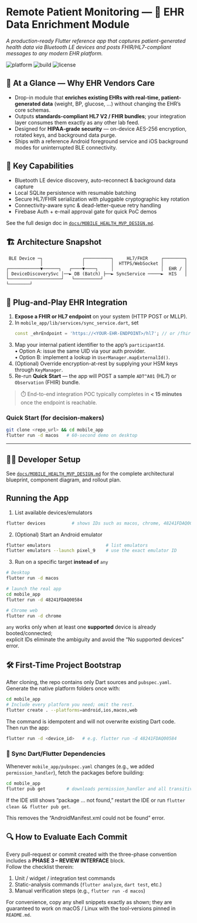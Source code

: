 # Remote Patient Monitoring — 🔗 EHR Data Enrichment Module
_A production-ready Flutter reference app that captures patient-generated health data via Bluetooth LE devices and posts FHIR/HL7-compliant messages to any modern EHR platform._

![platform](https://img.shields.io/badge/platform-ios%20%7C%20android%20%7C%20macos-green)
![build](https://github.com/<org>/<repo>/actions/workflows/ci.yml/badge.svg)
![license](https://img.shields.io/github/license/<org>/<repo>)

## 🤝 At a Glance — Why EHR Vendors Care
* Drop-in module that **enriches existing EHRs with real-time, patient-generated data** (weight, BP, glucose, …) without changing the EHR’s core schemas.  
* Outputs **standards-compliant HL7 V2 / FHIR bundles**; your integration layer consumes them exactly as any other lab feed.  
* Designed for **HIPAA-grade security** — on-device AES-256 encryption, rotated keys, and background data purge.  
* Ships with a reference Android foreground service and iOS background modes for uninterrupted BLE connectivity.

## 🚀 Key Capabilities
- Bluetooth LE device discovery, auto-reconnect & background data capture  
- Local SQLite persistence with resumable batching  
- Secure HL7/FHIR serialization with pluggable cryptographic key rotation  
- Connectivity-aware sync & dead-letter-queue retry handling  
- Firebase Auth + e-mail approval gate for quick PoC demos  

See the full design doc in [`docs/MOBILE_HEALTH_MVP_DESIGN.md`](docs/MOBILE_HEALTH_MVP_DESIGN.md).

## 🏗 Architecture Snapshot
```text
 BLE Device ─┐               ┌──────────┐     HL7/FHIR     ┌────────┐
             │               │          │  HTTPS/WebSocket │        │
┌────────────▼──────┐   ┌────▼────┐     │                  │  EHR / │
│ DeviceDiscoverySvc │──► DB (Batch) ├──► SyncService ─────►  HIS   │
└────────────────────┘   └──────────┘                        └────────┘
```

## 🏥 Plug-and-Play EHR Integration
<!--
  Neutral technical wording; highlights integration hooks without overt marketing.
-->
1. **Expose a FHIR or HL7 endpoint** on your system (HTTP POST or MLLP).
2. In `mobile_app/lib/services/sync_service.dart`, set  
   ```dart
   const _ehrEndpoint = 'https://<YOUR-EHR-ENDPOINT>/hl7'; // or /fhir
   ```
3. Map your internal patient identifier to the app’s `participantId`.  
   • Option A: issue the same UID via your auth provider.  
   • Option B: implement a lookup in `UserManager.mapExternalId()`.
4. (Optional) Override encryption-at-rest by supplying your HSM keys through `KeyManager`.
5. Re-run **Quick Start** — the app will POST a sample `ADT^A01` (HL7) or `Observation` (FHIR) bundle.

> ⏱️  End-to-end integration POC typically completes in **< 15 minutes** once the endpoint is reachable.

### Quick Start (for decision-makers)
```bash
git clone <repo_url> && cd mobile_app
flutter run -d macos   # 60-second demo on desktop
```

---

## 👩‍💻 Developer Setup  <!-- rename the existing env section -->
See [`docs/MOBILE_HEALTH_MVP_DESIGN.md`](docs/MOBILE_HEALTH_MVP_DESIGN.md) for
the complete architectural blueprint, component diagram, and rollout plan.

## Running the App

1. List available devices/emulators  
```bash
flutter devices          # shows IDs such as macos, chrome, 48241FDAQ00584
```

2. (Optional) Start an Android emulator  
```bash
flutter emulators                     # list emulators
flutter emulators --launch pixel_9    # use the exact emulator ID
```

3. Run on a specific target **instead of** `any`  
```bash
# Desktop
flutter run -d macos

# launch the real app
cd mobile_app
flutter run -d 48241FDAQ00584

# Chrome web
flutter run -d chrome
```

`any` works only when at least one **supported** device is already booted/connected;  
explicit IDs eliminate the ambiguity and avoid the “No supported devices” error.

## 🛠️ First-Time Project Bootstrap

After cloning, the repo contains only Dart sources and `pubspec.yaml`.  
Generate the native platform folders once with:

```bash
cd mobile_app
# Include every platform you need; omit the rest.
flutter create . --platforms=android,ios,macos,web
```

The command is idempotent and will not overwrite existing Dart code.  
Then run the app:

```bash
flutter run -d <device_id>   # e.g. flutter run -d 48241FDAQ00584
```

### 🔄  Sync Dart/Flutter Dependencies

Whenever `mobile_app/pubspec.yaml` changes (e.g., we added
`permission_handler`), fetch the packages before building:

```bash
cd mobile_app
flutter pub get        # downloads permission_handler and all transitive deps
```

If the IDE still shows “package … not found,” restart the IDE or run
`flutter clean && flutter pub get`.

This removes the “AndroidManifest.xml could not be found” error.

## 🔍 How to Evaluate Each Commit

Every pull-request or commit created with the three-phase convention includes
a **PHASE 3 – REVIEW INTERFACE** block.  
Follow the checklist therein:

1. Unit / widget / integration test commands  
2. Static-analysis commands (`flutter analyze`, `dart test`, etc.)  
3. Manual verification steps (e.g., `flutter run -d macos`)  

For convenience, copy any shell snippets exactly as shown; they are
guaranteed to work on macOS / Linux with the tool-versions pinned in
`README.md`.

<!--
  Need a guided demo or white-label licence?
  Contact: rpm-partnerships@protonmail.com
-->
